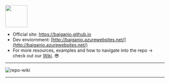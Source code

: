  <img width="70" src="https://raw.githubusercontent.com/BaiGanio/baiganio.github.io/common/Useful%20Things/Ganio.jpg" />
  
* Official site: <a href="https://baiganio.github.io" target="_blank">https://baiganio.github.io</a>
* Dev enviornment: [http://baiganio.azurewebsites.net/](http://baiganio.azurewebsites.net/)
* For more resources, examples and how to navigate into the repo -> check out our [Wiki](https://github.com/BaiGanio/baiganio.github.io/wiki). &#128526;
***
![repo-wiki](https://raw.githubusercontent.com/BaiGanio/baiganio.github.io/common/Useful%20Things/bg-wiki.png)

***
